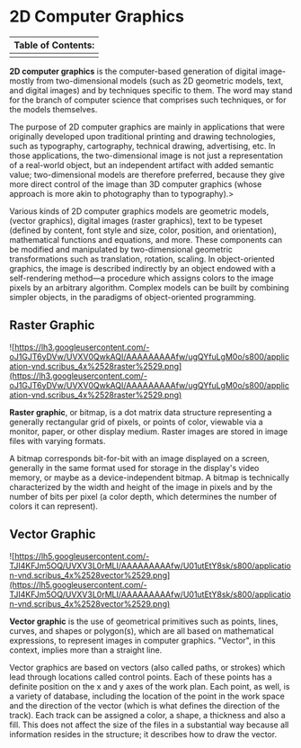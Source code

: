 # 2D Computer Graphics #

|     Table of Contents:   |
|:-------------------------|
|  |

**2D computer graphics** is the computer-based generation of digital image-mostly from two-dimensional models (such as 2D geometric models, text, and digital images) and by techniques specific to them. The word may stand for the branch of computer science that comprises such techniques, or for the models themselves.

The purpose of 2D computer graphics are mainly in applications that were originally developed upon traditional printing and drawing technologies, such as typography, cartography, technical drawing, advertising, etc. In those applications, the two-dimensional image is not just a representation of a real-world object, but an independent artifact with added semantic value; two-dimensional models are therefore preferred, because they give more direct control of the image than 3D computer graphics (whose approach is more akin to photography than to typography).>

Various kinds of 2D computer graphics models are geometric models, (vector graphics), digital images (raster graphics), text to be typeset (defined by content, font style and size, color, position, and orientation), mathematical functions and equations, and more. These components can be modified and manipulated by two-dimensional geometric transformations such as translation, rotation, scaling. In object-oriented graphics, the image is described indirectly by an object endowed with a self-rendering method—a procedure which assigns colors to the image pixels by an arbitrary algorithm. Complex models can be built by combining simpler objects, in the paradigms of object-oriented programming.

## Raster Graphic ##
![https://lh3.googleusercontent.com/-oJ1GJT6yDVw/UVXV0QwkAQI/AAAAAAAAAfw/ugQYfuLgM0o/s800/application-vnd.scribus_4x%2528raster%2529.png](https://lh3.googleusercontent.com/-oJ1GJT6yDVw/UVXV0QwkAQI/AAAAAAAAAfw/ugQYfuLgM0o/s800/application-vnd.scribus_4x%2528raster%2529.png)

**Raster graphic**, or bitmap, is a dot matrix data structure representing a generally rectangular grid of pixels, or points of color, viewable via a monitor, paper, or other display medium. Raster images are stored in image files with varying formats.

A bitmap corresponds bit-for-bit with an image displayed on a screen, generally in the same format used for storage in the display's video memory, or maybe as a device-independent bitmap. A bitmap is technically characterized by the width and height of the image in pixels and by the number of bits per pixel (a color depth, which determines the number of colors it can represent).

## Vector Graphic ##
![https://lh5.googleusercontent.com/-TJI4KFJm5OQ/UVXV3L0rMLI/AAAAAAAAAfw/U01utEtY8sk/s800/application-vnd.scribus_4x%2528vector%2529.png](https://lh5.googleusercontent.com/-TJI4KFJm5OQ/UVXV3L0rMLI/AAAAAAAAAfw/U01utEtY8sk/s800/application-vnd.scribus_4x%2528vector%2529.png)

**Vector graphic** is the use of geometrical primitives such as points, lines, curves, and shapes or polygon(s), which are all based on mathematical expressions, to represent images in computer graphics. "Vector", in this context, implies more than a straight line.

Vector graphics are based on vectors (also called paths, or strokes) which lead through locations called control points. Each of these points has a definite position on the x and y axes of the work plan. Each point, as well, is a variety of database, including the location of the point in the work space and the direction of the vector (which is what defines the direction of the track). Each track can be assigned a color, a shape, a thickness and also a fill. This does not affect the size of the files in a substantial way because all information resides in the structure; it describes how to draw the vector.
